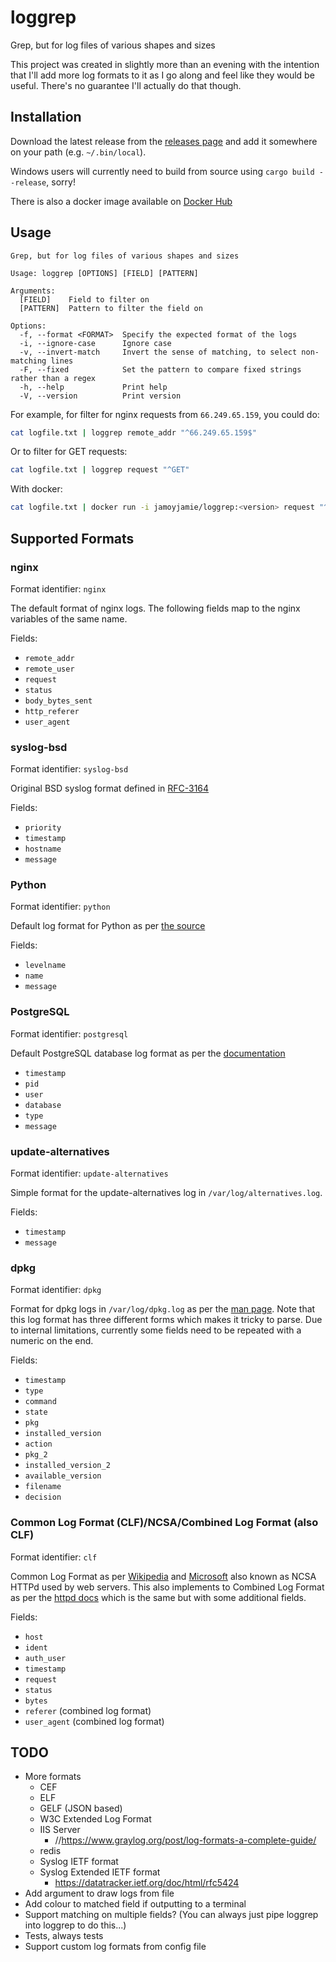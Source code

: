 # loggrep
Grep, but for log files of various shapes and sizes

This project was created in slightly more than an evening with the intention that I'll add more log formats to it as I go along and feel like they would be useful. There's no guarantee I'll actually do that though.

## Installation
Download the latest release from the [releases page](https://github.com/JamJar00/loggrep/releases) and add it somewhere on your path (e.g. `~/.bin/local`).

Windows users will currently need to build from source using `cargo build --release`, sorry!

There is also a docker image available on [Docker Hub](https://hub.docker.com/r/jamoyjamie/loggrep)

## Usage
```
Grep, but for log files of various shapes and sizes

Usage: loggrep [OPTIONS] [FIELD] [PATTERN]

Arguments:
  [FIELD]    Field to filter on
  [PATTERN]  Pattern to filter the field on

Options:
  -f, --format <FORMAT>  Specify the expected format of the logs
  -i, --ignore-case      Ignore case
  -v, --invert-match     Invert the sense of matching, to select non-matching lines
  -F, --fixed            Set the pattern to compare fixed strings rather than a regex
  -h, --help             Print help
  -V, --version          Print version
```

For example, for filter for nginx requests from `66.249.65.159`, you could do:
```bash
cat logfile.txt | loggrep remote_addr "^66.249.65.159$"
```
Or to filter for GET requests:
```bash
cat logfile.txt | loggrep request "^GET"
```

With docker:
```bash
cat logfile.txt | docker run -i jamoyjamie/loggrep:<version> request "^GET"
```

## Supported Formats
### nginx
Format identifier: `nginx`

The default format of nginx logs. The following fields map to the nginx variables of the same name.

Fields:
- `remote_addr`
- `remote_user`
- `request`
- `status`
- `body_bytes_sent`
- `http_referer`
- `user_agent`

### syslog-bsd
Format identifier: `syslog-bsd`

Original BSD syslog format defined in [RFC-3164](https://www.ietf.org/rfc/rfc3164.txt)

Fields:
- `priority`
- `timestamp`
- `hostname`
- `message`

### Python
Format identifier: `python`

Default log format for Python as per [the source](https://github.com/python/cpython/blob/main/Lib/logging/__init__.py#LL538C19-L538C19)

Fields:
- `levelname`
- `name`
- `message`

### PostgreSQL
Format identifier: `postgresql`

Default PostgreSQL database log format as per the [documentation](https://www.postgresql.org/docs/current/runtime-config-logging.html#RUNTIME-CONFIG-LOGGING-WHAT)
- `timestamp`
- `pid`
- `user`
- `database`
- `type`
- `message`

### update-alternatives
Format identifier: `update-alternatives`

Simple format for the update-alternatives log in `/var/log/alternatives.log`.

Fields:
- `timestamp`
- `message`

### dpkg
Format identifier: `dpkg`

Format for dpkg logs in `/var/log/dpkg.log` as per the [man page](https://man7.org/linux/man-pages/man1/dpkg.1.html). Note that this log format has three different forms which makes it tricky to parse. Due to internal limitations, currently some fields need to be repeated with a numeric on the end.

Fields:
- `timestamp`
- `type`
- `command`
- `state`
- `pkg`
- `installed_version`
- `action`
- `pkg_2`
- `installed_version_2`
- `available_version`
- `filename`
- `decision`

### Common Log Format (CLF)/NCSA/Combined Log Format (also CLF)
Format identifier: `clf`

Common Log Format as per [Wikipedia](https://en.wikipedia.org/wiki/Common_Log_Format) and [Microsoft](https://learn.microsoft.com/en-us/windows/win32/http/ncsa-logging) also known as NCSA HTTPd used by web servers. This also implements to Combined Log Format as per the [httpd docs](https://httpd.apache.org/docs/2.4/logs.html) which is the same but with some additional fields.

Fields:
- `host`
- `ident`
- `auth_user`
- `timestamp`
- `request`
- `status`
- `bytes`
- `referer` (combined log format)
- `user_agent` (combined log format)


## TODO
- More formats
  - CEF
  - ELF
  - GELF (JSON based)
  - W3C Extended Log Format
  - IIS Server
    - //https://www.graylog.org/post/log-formats-a-complete-guide/
  - redis
  - Syslog IETF format
  - Syslog Extended IETF format
    - https://datatracker.ietf.org/doc/html/rfc5424
- Add argument to draw logs from file
- Add colour to matched field if outputting to a terminal
- Support matching on multiple fields? (You can always just pipe loggrep into loggrep to do this...)
- Tests, always tests
- Support custom log formats from config file
